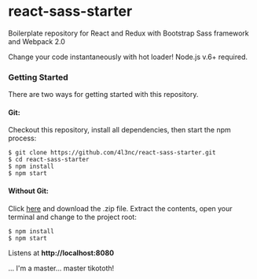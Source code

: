 # react-sass-starter
Boilerplate repository for React and Redux with Bootstrap Sass framework and Webpack 2.0

Change your code instantaneously with hot loader!
Node.js v.6+ required.

### Getting Started
There are two ways for getting started with this repository.

#### Git:
Checkout this repository, install all dependencies, then start the npm process:

```
$ git clone https://github.com/4l3nc/react-sass-starter.git
$ cd react-sass-starter
$ npm install
$ npm start
```

#### Without Git:
Click [here](https://github.com/4l3nc/react-sass-starter/archive/master.zip) and download the .zip file. Extract the contents, open your terminal and change to the project root:

```
$ npm install
$ npm start
```

Listens at **http://localhost:8080**

... I'm a master... master tikototh!
